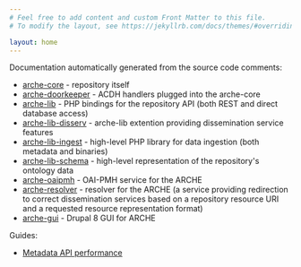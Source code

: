 ```yaml
---
# Feel free to add content and custom Front Matter to this file.
# To modify the layout, see https://jekyllrb.com/docs/themes/#overriding-theme-defaults

layout: home
---
```


Documentation automatically generated from the source code comments:

* [arche-core](arche-core/) - repository itself
* [arche-doorkeeper](arche-doorkeeper/) - ACDH handlers plugged into the arche-core
* [arche-lib](arche-lib/) - PHP bindings for the repository API (both REST and direct database access)
* [arche-lib-disserv](arche-lib-disserv/) - arche-lib extention providing dissemination service features
* [arche-lib-ingest](arche-lib-ingest/) - high-level PHP library for data ingestion (both metadata and binaries)
* [arche-lib-schema](arche-lib-schema/) - high-level representation of the repository's ontology data
* [arche-oaipmh](arche-oaipmh/) - OAI-PMH service for the ARCHE
* [arche-resolver](arche-resolver/) - resolver for the ARCHE (a service providing redirection to correct dissemination services based on a repository resource URI and a requested resource representation format)
* [arche-gui](arche-gui/) - Drupal 8 GUI for ARCHE

Guides:

* [Metadata API performance](aux/metadata_api_performance.html)
